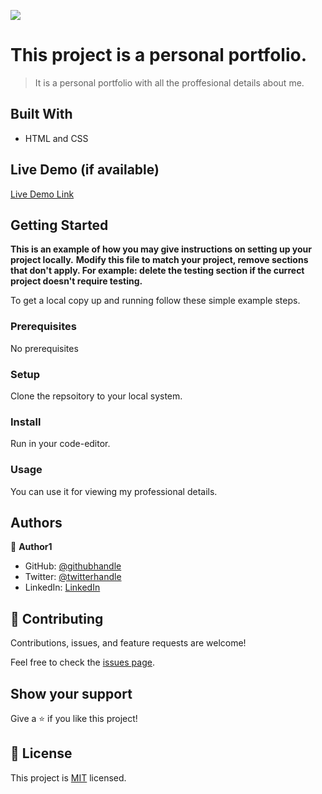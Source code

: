 ![](https://img.shields.io/badge/Microverse-blueviolet)

# This project is a personal portfolio.

> It is a personal portfolio with all the proffesional details about me.


## Built With

- HTML and CSS

## Live Demo (if available)

[Live Demo Link](https://livedemo.com)


## Getting Started

**This is an example of how you may give instructions on setting up your project locally.**
**Modify this file to match your project, remove sections that don't apply. For example: delete the testing section if the currect project doesn't require testing.**


To get a local copy up and running follow these simple example steps.

### Prerequisites 
No prerequisites

### Setup
Clone the repsoitory to your local system.

### Install
Run in your code-editor.

### Usage
You can use it for viewing my professional details.







## Authors

👤 **Author1**

- GitHub: [@githubhandle](https://github.com/divyanshthinks)
- Twitter: [@twitterhandle](https://twitter.com/Devilstheory1)
- LinkedIn: [LinkedIn](https://www.linkedin.com/in/divyansh-singh-a78709157/)



## 🤝 Contributing

Contributions, issues, and feature requests are welcome!

Feel free to check the [issues page](../../issues/).

## Show your support

Give a ⭐️ if you like this project!


## 📝 License

This project is [MIT](./MIT.md) licensed.

